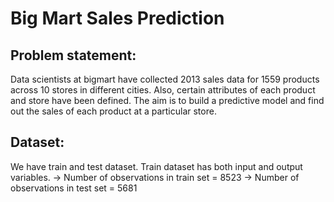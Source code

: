 # Big Mart Sales Prediction

## Problem statement:
Data scientists at bigmart have collected 2013 sales data for 1559 products across 10 stores 
in different cities. Also, certain attributes of each product and store have been defined. The aim is 
to build a predictive model and find out the sales of each product at a particular store.

## Dataset:
We have train and test dataset. Train dataset has both input and output variables.
-> Number of observations in train set = 8523
-> Number of observations in test set = 5681
